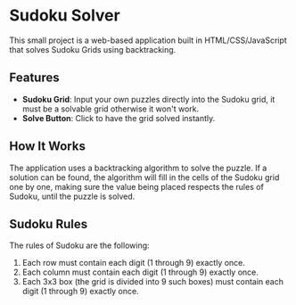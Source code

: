 # Sudoku Solver

This small project is a web-based application built in HTML/CSS/JavaScript that solves Sudoku Grids using backtracking.

## Features

- **Sudoku Grid**: Input your own puzzles directly into the Sudoku grid, it must be a solvable grid otherwise it won't work.
- **Solve Button**: Click to have the grid solved instantly.

## How It Works

The application uses a backtracking algorithm to solve the puzzle. If a solution can be found, the algorithm will fill in the cells of the Sudoku grid one by one, making sure the value being placed respects the rules of Sudoku, until the puzzle is solved.

## Sudoku Rules

The rules of Sudoku are the following:

1. Each row must contain each digit (1 through 9) exactly once.
2. Each column must contain each digit (1 through 9) exactly once.
3. Each 3x3 box (the grid is divided into 9 such boxes) must contain each digit (1 through 9) exactly once.
